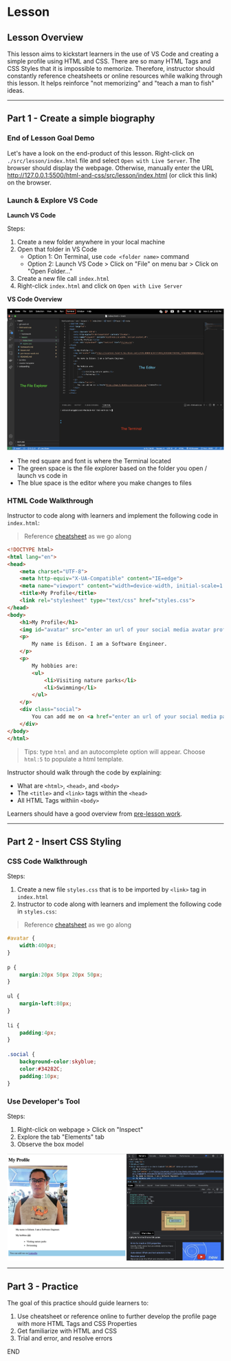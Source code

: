 # Lesson

## Lesson Overview

This lesson aims to kickstart learners in the use of VS Code and creating a simple profile using HTML and CSS. There are so many HTML Tags and CSS Styles that it is impossible to memorize. Therefore, instructor should constantly reference cheatsheets or online resources while walking through this lesson. It helps reinforce "not memorizing" and "teach a man to fish" ideas.

---

## Part 1 - Create a simple biography

### End of Lesson Goal Demo

Let's have a look on the end-product of this lesson. Right-click on `./src/lesson/index.html` file and select `Open with Live Server`. The browser should display the webpage. Otherwise, manually enter the URL http://127.0.0.1:5500/html-and-css/src/lesson/index.html (or click this link) on the browser.

### Launch & Explore VS Code

**Launch VS Code**

Steps: 

1. Create a new folder anywhere in your local machine
1. Open that folder in VS Code
    - Option 1: On Terminal, use `code <folder name>` command
    - Option 2: Launch VS Code > Click on "File" on menu bar > Click on "Open Folder..."
1. Create a new file call `index.html`
1. Right-click `index.html` and click on `Open with Live Server`


**VS Code Overview**

<img src="./assets/images/vs-code-overview.png" />

- The red square and font is where the Terminal located
- The green space is the file explorer based on the folder you open / launch vs code in
- The blue space is the editor where you make changes to files


### HTML Code Walkthrough

Instructor to code along with learners and implement the following code in `index.html`:

> Reference [cheatsheet](https://htmlcheatsheet.com/) as we go along

```html
<!DOCTYPE html>
<html lang="en">
<head>
    <meta charset="UTF-8">
    <meta http-equiv="X-UA-Compatible" content="IE=edge">
    <meta name="viewport" content="width=device-width, initial-scale=1.0">
    <title>My Profile</title>
    <link rel="stylesheet" type="text/css" href="styles.css">
</head>
<body>
    <h1>My Profile</h1>
    <img id="avatar" src="enter an url of your social media avatar profile"/>
    <p>
        My name is Edison. I am a Software Engineer.
    </p>
    <p>
        My hobbies are:
        <ul>
            <li>Visiting nature parks</li>
            <li>Swimming</li>
        </ul>
    </p>
    <div class="social">
        You can add me on <a href="enter an url of your social media page">LinkedIn</a>
    </div>
</body>
</html>
```

> Tips: type `html` and an autocomplete option will appear. Choose `html:5` to populate a html template.

Instructor should walk through the code by explaining:
- What are `<html>`, `<head>`, and `<body>`
- The `<title>` and `<link>` tags within the `<head>`
- All HTML Tags withiin `<body>`

Learners should have a good overview from [pre-lesson work](./pre-lesson-work.md).

---

## Part 2 - Insert CSS Styling

### CSS Code Walkthrough

Steps:
1. Create a new file `styles.css` that is to be imported by `<link>` tag in `index.html`
1. Instructor to code along with learners and implement the following code in `styles.css`:

> Reference [cheatsheet](https://htmlcheatsheet.com/) as we go along

```css
#avatar {
    width:400px;
}

p {
    margin:20px 50px 20px 50px;
}

ul {
    margin-left:80px;
}

li {
    padding:4px;
}

.social {
    background-color:skyblue;
    color:#34282C;
    padding:10px;
}
```

### Use Developer's Tool

Steps:

1. Right-click on webpage > Click on "Inspect"
1. Explore the tab "Elements" tab
1. Observe the box model 

<img src="./assets/images/dev-tool.png" />

---

## Part 3 - Practice

The goal of this practice should guide learners to:

1. Use cheatsheet or reference online to further develop the profile page with more HTML Tags and CSS Properties
2. Get familiarize with HTML and CSS
3. Trial and error, and resolve errors

END
